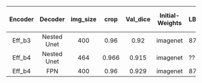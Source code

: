 | **Encoder** | **Decoder** | **img_size** | **crop** | **Val_dice** | **Initial-Weights** | **LB_score** | **val_fold** | **TTA** | **epochs** | **DICE LOSS WEIGHT** | **BCE LOSS WEIGHT** | **TEREVSKY LOSS WEIGHT** |
|:-----------:|:-----------:|:------------:|:--------:|:------------:|:-------------------:|--------------|--------------|---------|------------|----------------------|---------------------|--------------------------|
|    Eff_b3   | Nested Unet |      400     |   0.96   |     0.92     |       imagenet      | 87.1         | 0            | Y       | 60         | 0                    | 0.5                 | 0.5                      |
|    Eff_b4   | Nested Unet |      464     |   0.966  |     0.915    |       imagenet      | ??           | 1            | Y       | 60         | 0                    | 0.4                 | 0.6                      |
|    Eff_b4   |     FPN     |      400     |   0.96   |     0.929    |       imagenet      | 87.3         | 2            | Y       | 90         | 1                    | 0                   | 0                        |
